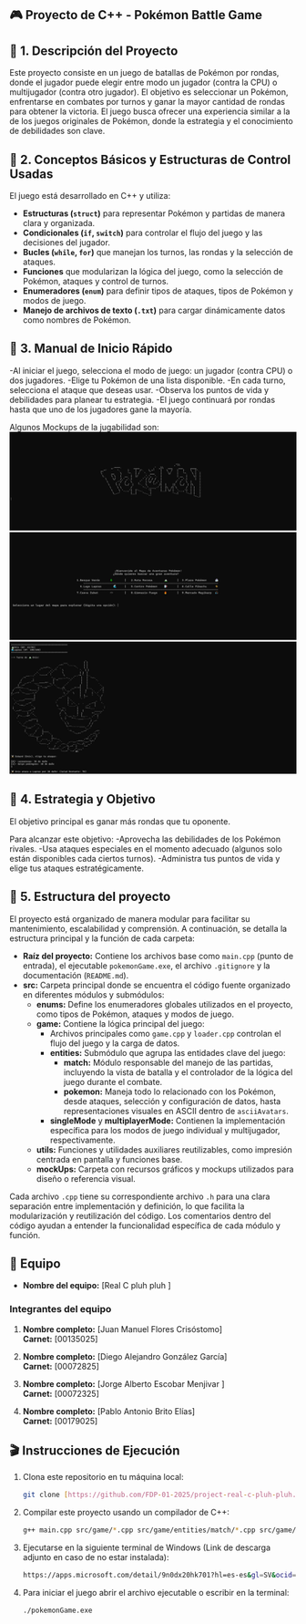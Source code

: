 ## 🎮 Proyecto de C++ - Pokémon Battle Game

## 📄 1. Descripción del Proyecto
Este proyecto consiste en un juego de batallas de Pokémon por rondas, donde el jugador puede elegir entre modo un jugador (contra la CPU) o multijugador (contra otro jugador). El objetivo es seleccionar un Pokémon, enfrentarse en combates por turnos y ganar la mayor cantidad de rondas para obtener la victoria. El juego busca ofrecer una experiencia similar a la de los juegos originales de Pokémon, donde la estrategia y el conocimiento de debilidades son clave.

##  🔨 2. Conceptos Básicos y Estructuras de Control Usadas
El juego está desarrollado en C++ y utiliza:
- **Estructuras (`struct`)** para representar Pokémon y partidas de manera clara y organizada.
- **Condicionales (`if`, `switch`)** para controlar el flujo del juego y las decisiones del jugador.
- **Bucles (`while`, `for`)** que manejan los turnos, las rondas y la selección de ataques.
- **Funciones** que modularizan la lógica del juego, como la selección de Pokémon, ataques y control de turnos.
- **Enumeradores (`enum`)** para definir tipos de ataques, tipos de Pokémon y modos de juego.
- **Manejo de archivos de texto (`.txt`)** para cargar dinámicamente datos como nombres de Pokémon.

## 📜 3. Manual de Inicio Rápido
-Al iniciar el juego, selecciona el modo de juego: un jugador (contra CPU) o dos jugadores.
-Elige tu Pokémon de una lista disponible.
-En cada turno, selecciona el ataque que deseas usar.
-Observa los puntos de vida y debilidades para planear tu estrategia.
-El juego continuará por rondas hasta que uno de los jugadores gane la mayoría.

Algunos Mockups de la jugabilidad son:
![pokemon](/src/mockUps/image.png)
![singlePlayer](/src/mockUps/image2.png)
![battle](/src/mockUps/image3.png)

## 🎯 4. Estrategia y Objetivo
El objetivo principal es ganar más rondas que tu oponente. 

Para alcanzar este objetivo:
-Aprovecha las debilidades de los Pokémon rivales.
-Usa ataques especiales en el momento adecuado (algunos solo están disponibles cada ciertos turnos).
-Administra tus puntos de vida y elige tus ataques estratégicamente.

## 💾 5. Estructura del proyecto

El proyecto está organizado de manera modular para facilitar su mantenimiento, escalabilidad y comprensión. A continuación, se detalla la estructura principal y la función de cada carpeta:

- **Raíz del proyecto:** Contiene los archivos base como `main.cpp` (punto de entrada), el ejecutable `pokemonGame.exe`, el archivo `.gitignore` y la documentación (`README.md`).
- **src:** Carpeta principal donde se encuentra el código fuente organizado en diferentes módulos y submódulos:
  - **enums:** Define los enumeradores globales utilizados en el proyecto, como tipos de Pokémon, ataques y modos de juego.
  - **game:** Contiene la lógica principal del juego:
    - Archivos principales como `game.cpp` y `loader.cpp` controlan el flujo del juego y la carga de datos.
    - **entities:** Submódulo que agrupa las entidades clave del juego:
      - **match:** Módulo responsable del manejo de las partidas, incluyendo la vista de batalla y el controlador de la lógica del juego durante el combate.
      - **pokemon:** Maneja todo lo relacionado con los Pokémon, desde ataques, selección y configuración de datos, hasta representaciones visuales en ASCII dentro de `asciiAvatars`.
    - **singleMode** y **multiplayerMode:** Contienen la implementación específica para los modos de juego individual y multijugador, respectivamente.
  - **utils:** Funciones y utilidades auxiliares reutilizables, como impresión centrada en pantalla y funciones base.
  - **mockUps:** Carpeta con recursos gráficos y mockups utilizados para diseño o referencia visual.

Cada archivo `.cpp` tiene su correspondiente archivo `.h` para una clara separación entre implementación y definición, lo que facilita la modularización y reutilización del código. Los comentarios dentro del código ayudan a entender la funcionalidad específica de cada módulo y función.


## 💪 Equipo

- **Nombre del equipo:** [Real C pluh pluh ]

### Integrantes del equipo

1. **Nombre completo:** [Juan Manuel Flores Crisóstomo]  
   **Carnet:** [00135025]

2. **Nombre completo:** [Diego Alejandro González García]  
   **Carnet:** [00072825]

3. **Nombre completo:** [Jorge Alberto Escobar Menjivar ]  
   **Carnet:** [00072325]

4. **Nombre completo:** [Pablo Antonio Brito Elías]  
   **Carnet:** [00179025]

## 🎬 Instrucciones de Ejecución

1. Clona este repositorio en tu máquina local:
   ```bash
   git clone [https://github.com/FDP-01-2025/project-real-c-pluh-pluh.git]

2. Compilar este proyecto usando un compilador de C++:
   ```bash
   g++ main.cpp src/game/*.cpp src/game/entities/match/*.cpp src/game/entities/pokemon/*.cpp src/game/singleMode/*.cpp src/game/multiplayerMode/*.cpp src/utils/*.cpp src/game/entities/pokemon/asciiAvatars/*.cpp -o pokemonGame
   
3. Ejecutarse en la siguiente terminal de Windows (Link de descarga adjunto en caso de no estar instalada):
   ```bash
   https://apps.microsoft.com/detail/9n0dx20hk701?hl=es-es&gl=SV&ocid=pdpshare

4. Para iniciar el juego abrir el archivo ejecutable o escribir en la terminal:
   ```bash
   ./pokemonGame.exe
